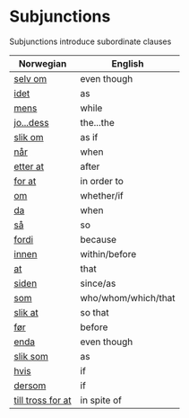 # Subjunctions

Subjunctions introduce subordinate clauses

| Norwegian | English |
| --- | --- |
| [selv om](https://www.ordnett.no/search?language=no&phrase=selv%20om) | even though |
| [idet](https://www.ordnett.no/search?language=no&phrase=idet) | as |
| [mens](https://www.ordnett.no/search?language=no&phrase=mens) | while |
| [jo...dess](https://www.ordnett.no/search?language=no&phrase=jo...dess) | the...the |
| [slik om](https://www.ordnett.no/search?language=no&phrase=slik%20om) | as if |
| [når](https://www.ordnett.no/search?language=no&phrase=når) | when |
| [etter at](https://www.ordnett.no/search?language=no&phrase=etter%20at) | after |
| [for at](https://www.ordnett.no/search?language=no&phrase=for%20at) | in order to |
| [om](https://www.ordnett.no/search?language=no&phrase=om) | whether/if |
| [da](https://www.ordnett.no/search?language=no&phrase=da) | when |
| [så](https://www.ordnett.no/search?language=no&phrase=så) | so |
| [fordi](https://www.ordnett.no/search?language=no&phrase=fordi) | because |
| [innen](https://www.ordnett.no/search?language=no&phrase=innen) | within/before |
| [at](https://www.ordnett.no/search?language=no&phrase=at) | that |
| [siden](https://www.ordnett.no/search?language=no&phrase=siden) | since/as |
| [som](https://www.ordnett.no/search?language=no&phrase=som) | who/whom/which/that |
| [slik at](https://www.ordnett.no/search?language=no&phrase=slik%20at) | so that |
| [før](https://www.ordnett.no/search?language=no&phrase=før) | before |
| [enda](https://www.ordnett.no/search?language=no&phrase=enda) | even though |
| [slik som](https://www.ordnett.no/search?language=no&phrase=slik%20som) | as |
| [hvis](https://www.ordnett.no/search?language=no&phrase=hvis) | if |
| [dersom](https://www.ordnett.no/search?language=no&phrase=dersom) | if |
| [till tross for at](https://www.ordnett.no/search?language=no&phrase=till%20tross%20for%20at) | in spite of |


